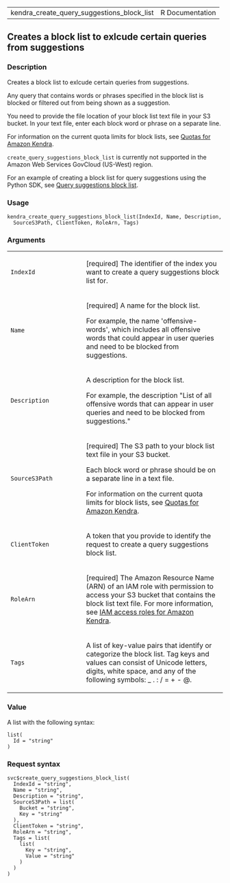 <table style="width: 100%;">
<tbody>
<tr class="odd">
<td>kendra_create_query_suggestions_block_list</td>
<td style="text-align: right;">R Documentation</td>
</tr>
</tbody>
</table>

## Creates a block list to exlcude certain queries from suggestions

### Description

Creates a block list to exlcude certain queries from suggestions.

Any query that contains words or phrases specified in the block list is
blocked or filtered out from being shown as a suggestion.

You need to provide the file location of your block list text file in
your S3 bucket. In your text file, enter each block word or phrase on a
separate line.

For information on the current quota limits for block lists, see [Quotas
for Amazon
Kendra](https://docs.aws.amazon.com/kendra/latest/dg/quotas.html).

`create_query_suggestions_block_list` is currently not supported in the
Amazon Web Services GovCloud (US-West) region.

For an example of creating a block list for query suggestions using the
Python SDK, see [Query suggestions block
list](https://docs.aws.amazon.com/kendra/latest/dg/query-suggestions.html#query-suggestions-blocklist).

### Usage

    kendra_create_query_suggestions_block_list(IndexId, Name, Description,
      SourceS3Path, ClientToken, RoleArn, Tags)

### Arguments

<table>
<colgroup>
<col style="width: 35%" />
<col style="width: 65%" />
</colgroup>
<tbody>
<tr class="odd">
<td><code
id="kendra_create_query_suggestions_block_list_:_IndexId">IndexId</code></td>
<td><p>[required] The identifier of the index you want to create a query
suggestions block list for.</p></td>
</tr>
<tr class="even">
<td><code
id="kendra_create_query_suggestions_block_list_:_Name">Name</code></td>
<td><p>[required] A name for the block list.</p>
<p>For example, the name 'offensive-words', which includes all offensive
words that could appear in user queries and need to be blocked from
suggestions.</p></td>
</tr>
<tr class="odd">
<td><code
id="kendra_create_query_suggestions_block_list_:_Description">Description</code></td>
<td><p>A description for the block list.</p>
<p>For example, the description "List of all offensive words that can
appear in user queries and need to be blocked from
suggestions."</p></td>
</tr>
<tr class="even">
<td><code
id="kendra_create_query_suggestions_block_list_:_SourceS3Path">SourceS3Path</code></td>
<td><p>[required] The S3 path to your block list text file in your S3
bucket.</p>
<p>Each block word or phrase should be on a separate line in a text
file.</p>
<p>For information on the current quota limits for block lists, see <a
href="https://docs.aws.amazon.com/kendra/latest/dg/quotas.html">Quotas
for Amazon Kendra</a>.</p></td>
</tr>
<tr class="odd">
<td><code
id="kendra_create_query_suggestions_block_list_:_ClientToken">ClientToken</code></td>
<td><p>A token that you provide to identify the request to create a
query suggestions block list.</p></td>
</tr>
<tr class="even">
<td><code
id="kendra_create_query_suggestions_block_list_:_RoleArn">RoleArn</code></td>
<td><p>[required] The Amazon Resource Name (ARN) of an IAM role with
permission to access your S3 bucket that contains the block list text
file. For more information, see <a
href="https://docs.aws.amazon.com/kendra/latest/dg/iam-roles.html">IAM
access roles for Amazon Kendra</a>.</p></td>
</tr>
<tr class="odd">
<td><code
id="kendra_create_query_suggestions_block_list_:_Tags">Tags</code></td>
<td><p>A list of key-value pairs that identify or categorize the block
list. Tag keys and values can consist of Unicode letters, digits, white
space, and any of the following symbols: _ . : / = + - @.</p></td>
</tr>
</tbody>
</table>

### Value

A list with the following syntax:

    list(
      Id = "string"
    )

### Request syntax

    svc$create_query_suggestions_block_list(
      IndexId = "string",
      Name = "string",
      Description = "string",
      SourceS3Path = list(
        Bucket = "string",
        Key = "string"
      ),
      ClientToken = "string",
      RoleArn = "string",
      Tags = list(
        list(
          Key = "string",
          Value = "string"
        )
      )
    )
